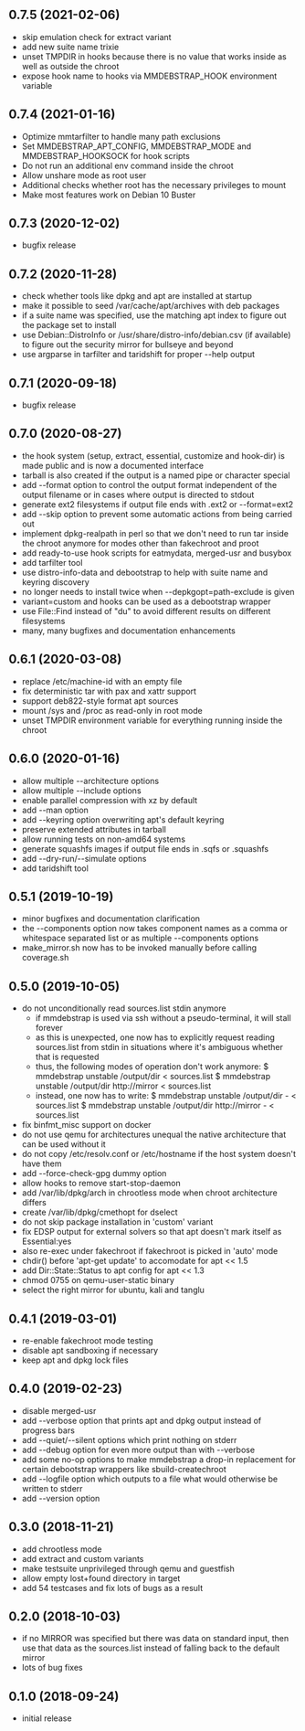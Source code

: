 0.7.5 (2021-02-06)
------------------

 - skip emulation check for extract variant
 - add new suite name trixie
 - unset TMPDIR in hooks because there is no value that works inside as well as
   outside the chroot
 - expose hook name to hooks via MMDEBSTRAP_HOOK environment variable

0.7.4 (2021-01-16)
------------------

 - Optimize mmtarfilter to handle many path exclusions
 - Set MMDEBSTRAP_APT_CONFIG, MMDEBSTRAP_MODE and MMDEBSTRAP_HOOKSOCK for hook
   scripts
 - Do not run an additional env command inside the chroot
 - Allow unshare mode as root user
 - Additional checks whether root has the necessary privileges to mount
 - Make most features work on Debian 10 Buster

0.7.3 (2020-12-02)
------------------

 - bugfix release

0.7.2 (2020-11-28)
------------------

 - check whether tools like dpkg and apt are installed at startup
 - make it possible to seed /var/cache/apt/archives with deb packages
 - if a suite name was specified, use the matching apt index to figure out the
   package set to install
 - use Debian::DistroInfo or /usr/share/distro-info/debian.csv (if available)
   to figure out the security mirror for bullseye and beyond
 - use argparse in tarfilter and taridshift for proper --help output

0.7.1 (2020-09-18)
------------------

 - bugfix release

0.7.0 (2020-08-27)
-----------------

 - the hook system (setup, extract, essential, customize and hook-dir) is made
   public and is now a documented interface
 - tarball is also created if the output is a named pipe or character special
 - add --format option to control the output format independent of the output
   filename or in cases where output is directed to stdout
 - generate ext2 filesystems if output file ends with .ext2 or --format=ext2
 - add --skip option to prevent some automatic actions from being carried out
 - implement dpkg-realpath in perl so that we don't need to run tar inside the
   chroot anymore for modes other than fakechroot and proot
 - add ready-to-use hook scripts for eatmydata, merged-usr and busybox
 - add tarfilter tool
 - use distro-info-data and debootstrap to help with suite name and keyring
   discovery
 - no longer needs to install twice when --depkgopt=path-exclude is given
 - variant=custom and hooks can be used as a debootstrap wrapper
 - use File::Find instead of "du" to avoid different results on different
   filesystems
 - many, many bugfixes and documentation enhancements

0.6.1 (2020-03-08)
------------------

 - replace /etc/machine-id with an empty file
 - fix deterministic tar with pax and xattr support
 - support deb822-style format apt sources
 - mount /sys and /proc as read-only in root mode
 - unset TMPDIR environment variable for everything running inside the chroot

0.6.0 (2020-01-16)
------------------

 - allow multiple --architecture options
 - allow multiple --include options
 - enable parallel compression with xz by default
 - add --man option
 - add --keyring option overwriting apt's default keyring
 - preserve extended attributes in tarball
 - allow running tests on non-amd64 systems
 - generate squashfs images if output file ends in .sqfs or .squashfs
 - add --dry-run/--simulate options
 - add taridshift tool

0.5.1 (2019-10-19)
------------------

 - minor bugfixes and documentation clarification
 - the --components option now takes component names as a comma or whitespace
   separated list or as multiple --components options
 - make_mirror.sh now has to be invoked manually before calling coverage.sh

0.5.0 (2019-10-05)
------------------

 - do not unconditionally read sources.list stdin anymore
     * if mmdebstrap is used via ssh without a pseudo-terminal, it will stall
       forever
     * as this is unexpected, one now has to explicitly request reading
       sources.list from stdin in situations where it's ambiguous whether
       that is requested
     * thus, the following modes of operation don't work anymore:
         $ mmdebstrap unstable /output/dir < sources.list
         $ mmdebstrap unstable /output/dir http://mirror < sources.list
     * instead, one now has to write:
         $ mmdebstrap unstable /output/dir - < sources.list
         $ mmdebstrap unstable /output/dir http://mirror - < sources.list
 - fix binfmt_misc support on docker
 - do not use qemu for architectures unequal the native architecture that can
   be used without it
 - do not copy /etc/resolv.conf or /etc/hostname if the host system doesn't
   have them
 - add --force-check-gpg dummy option
 - allow hooks to remove start-stop-daemon
 - add /var/lib/dpkg/arch in chrootless mode when chroot architecture differs
 - create /var/lib/dpkg/cmethopt for dselect
 - do not skip package installation in 'custom' variant
 - fix EDSP output for external solvers so that apt doesn't mark itself as
   Essential:yes
 - also re-exec under fakechroot if fakechroot is picked in 'auto' mode
 - chdir() before 'apt-get update' to accomodate for apt << 1.5
 - add Dir::State::Status to apt config for apt << 1.3
 - chmod 0755 on qemu-user-static binary
 - select the right mirror for ubuntu, kali and tanglu

0.4.1 (2019-03-01)
------------------

 - re-enable fakechroot mode testing
 - disable apt sandboxing if necessary
 - keep apt and dpkg lock files

0.4.0 (2019-02-23)
------------------

 - disable merged-usr
 - add --verbose option that prints apt and dpkg output instead of progress
   bars
 - add --quiet/--silent options which print nothing on stderr
 - add --debug option for even more output than with --verbose
 - add some no-op options to make mmdebstrap a drop-in replacement for certain
   debootstrap wrappers like sbuild-createchroot
 - add --logfile option which outputs to a file what would otherwise be written
   to stderr
 - add --version option

0.3.0 (2018-11-21)
------------------

 - add chrootless mode
 - add extract and custom variants
 - make testsuite unprivileged through qemu and guestfish
 - allow empty lost+found directory in target
 - add 54 testcases and fix lots of bugs as a result

0.2.0 (2018-10-03)
------------------

 - if no MIRROR was specified but there was data on standard input, then use
   that data as the sources.list instead of falling back to the default mirror
 - lots of bug fixes

0.1.0 (2018-09-24)
------------------

 - initial release
